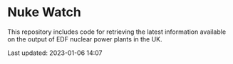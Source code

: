 # Nuke Watch

This repository includes code for retrieving the latest information available on the output of EDF nuclear power plants in the UK.

Last updated: 2023-01-06 14:07